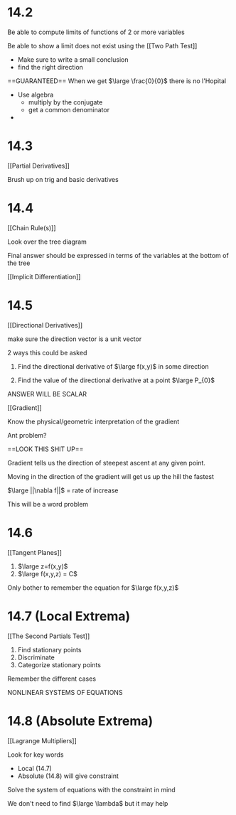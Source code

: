
# 14.2

Be able to compute limits of functions of 2 or more variables

Be able to show a limit does not exist using the [[Two Path Test]]
- Make sure to write a small conclusion
- find the right direction

==GUARANTEED==
When we get $\large \frac{0}{0}$ there is no l'Hopital
- Use algebra 
	- multiply by  the conjugate
	- get a common denominator
- 
# 14.3

[[Partial Derivatives]]

Brush up on trig and basic derivatives

# 14.4

[[Chain Rule(s)]]

Look over the tree diagram

Final answer should be expressed in terms of the variables at the bottom of the tree

[[Implicit Differentiation]]

# 14.5

[[Directional Derivatives]]

make sure the direction vector is a unit vector

2 ways this could be asked

1. Find the directional derivative of $\large f(x,y)$ in some direction

2. Find the value of the directional derivative at a point $\large P_{0}$

ANSWER WILL BE SCALAR

[[Gradient]]

Know the physical/geometric interpretation of the gradient

Ant problem?

==LOOK THIS SHIT UP==

Gradient tells us the direction of steepest ascent at any given point.

Moving in the direction of the gradient will get us up the hill the fastest

$\large ||\nabla f||$  = rate of increase

This will be a word problem
# 14.6

[[Tangent Planes]]

1. $\large z=f(x,y)$
2. $\large f(x,y,z) = C$

Only bother to remember the equation for $\large f(x,y,z)$

# 14.7 (Local Extrema)

[[The Second Partials Test]]

1. Find stationary points
2. Discriminate
3. Categorize stationary points

Remember the different cases

NONLINEAR SYSTEMS OF EQUATIONS
# 14.8 (Absolute Extrema)

[[Lagrange Multipliers]]

Look for key words
- Local (14.7)
- Absolute (14.8) will give constraint

Solve the system of equations with the constraint in mind

We don't need to find $\large \lambda$ but it may help